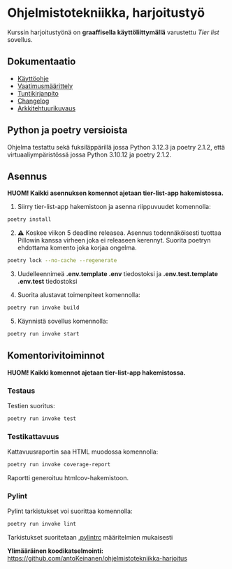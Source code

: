 # Ohjelmistotekniikka, harjoitustyö

Kurssin harjoitustyönä on **graaffisella käyttöliittymällä** varustettu *Tier list* sovellus.

## Dokumentaatio
* [Käyttöohje](/tier-list-app/dokumentaatio/kayttoohje.md)
* [Vaatimusmäärittely](/tier-list-app/dokumentaatio/vaatimusmaarittely.md)
* [Tuntikirjanpito](/tier-list-app/dokumentaatio/tuntikirjanpito.md)
* [Changelog](/tier-list-app/dokumentaatio/changelog.md)
* [Arkkitehtuurikuvaus](/tier-list-app/dokumentaatio/arkkitehtuuri.md)

## Python ja poetry versioista
Ohjelma testattu sekä fuksiläppärillä jossa Python 3.12.3 ja poetry 2.1.2,
että virtuaaliympäristössä jossa Python 3.10.12 ja poetry 2.1.2.

## Asennus

 <b>HUOM! Kaikki asennuksen komennot ajetaan tier-list-app hakemistossa.</b>

1. Siirry tier-list-app hakemistoon ja asenna riippuvuudet komennolla:

```bash
poetry install
```
2. :warning: Koskee viikon 5 deadline releasea. Asennus todennäköisesti tuottaa Pillowin kanssa virheen joka ei releaseen kerennyt. Suorita poetryn ehdottama komento joka korjaa ongelma.

```bash
poetry lock --no-cache --regenerate
```

3. Uudelleennimeä <b>.env.template .env</b> tiedostoksi ja <b>.env.test.template .env.test</b> tiedostoksi

4. Suorita alustavat toimenpiteet komennolla:

```bash
poetry run invoke build
```

5. Käynnistä sovellus komennolla:

```bash
poetry run invoke start
```

## Komentorivitoiminnot

 <b>HUOM! Kaikki komennot ajetaan tier-list-app hakemistossa.</b>

### Testaus

Testien suoritus:

```bash
poetry run invoke test
```

### Testikattavuus

Kattavuusraportin saa HTML muodossa komennolla:

```bash
poetry run invoke coverage-report
```

Raportti generoituu htmlcov-hakemistoon.

### Pylint

Pylint tarkistukset voi suorittaa komennolla:

```bash
poetry run invoke lint
```
Tarkistukset suoritetaan [.pylintrc](tier-list-app/.pylintrc) määritelmien mukaisesti

<b>Ylimääräinen koodikatselmointi:</b>
https://github.com/antoKeinanen/ohjelmistotekniikka-harjoitus

